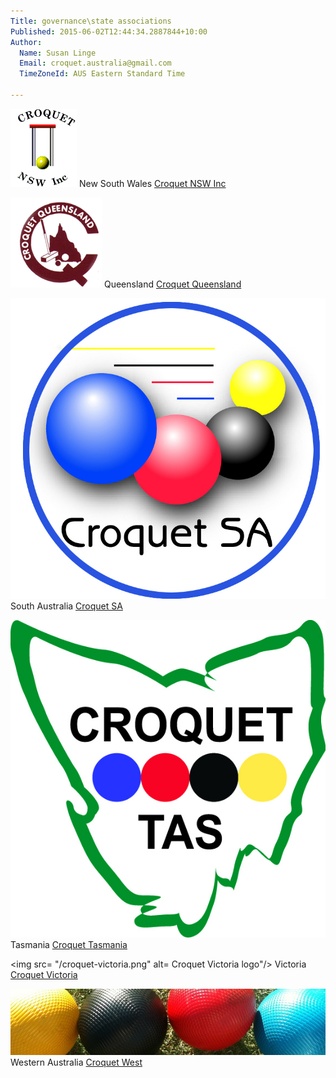 ```yaml
---
Title: governance\state associations
Published: 2015-06-02T12:44:34.2887844+10:00
Author:
  Name: Susan Linge
  Email: croquet.australia@gmail.com
  TimeZoneId: AUS Eastern Standard Time

---
```

<img src= "/nsw-logo.gif" alt= "CNSW logo"/> New South Wales [Croquet NSW Inc](http://www.croquet-nsw.org/contact.html)

<img src= "/caq-logo2.png" alt= "CAQ logo"/> Queensland [Croquet Queensland](http://croquetqld.org/672-2/)

<img src= "/croquetsa-round.jpg" alt= "SACA logo"/> South Australia [Croquet SA](http://www.croquetsa.com.au/?page_id=3238)


<img src= "/tasmania.jpg" alt= "Croquet Tasmania logo"/>Tasmania [Croquet Tasmania](http://croquettas.com/wp-content/uploads/TCDoc-Office-Bearers.pdf)

<img src= "/croquet-victoria.png" alt= Croquet Victoria logo"/>   Victoria [Croquet Victoria](http://www.croquetvic.asn.au/officers.php)

<img src= "/wa-logo.jpg" alt= "Croquet West logo"/>    Western Australia [Croquet West](http://www.croquetwest.org.au/?page_id=16)